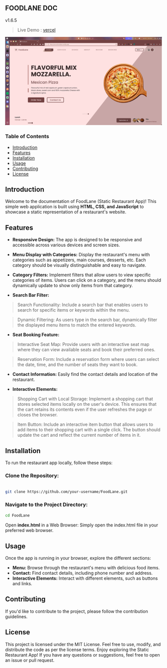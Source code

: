 ## FOODLANE DOC
v1.6.5

> Live Demo : [vercel](https://food-lane-puce.vercel.app/)

![preview](./public/src/demobt.gif)  


### Table of Contents

- [Introduction](#Introduction)
- [Features](#Features)
- [Installation](#Installation)
- [Usage](#Usage)
- [Contributing](#Contributing)
- [License](#License)
## Introduction

Welcome to the documentation of FoodLane (Static Restaurant App)! This simple web application is built using **HTML, CSS, and JavaScript** to showcase a static representation of a restaurant's website.

## Features

- **Responsive Design:** The app is designed to be responsive and accessible across various devices and screen sizes.

- **Menu Display with Categories:** Display the restaurant's menu with categories such as appetizers, main courses, desserts, etc. Each category should be visually distinguishable and easy to navigate.

- **Category Filters:** Implement filters that allow users to view specific categories of items. Users can click on a category, and the menu should dynamically update to show only items from that category.

- **Search Bar Filter:**

> Search Functionality: Include a search bar that enables users to search for specific items or keywords within the menu.

> Dynamic Filtering: As users type in the search bar, dynamically filter the displayed menu items to match the entered keywords.

- **Seat Booking Feature:**

> Interactive Seat Map: Provide users with an interactive seat map where they can view available seats and book their preferred ones.

> Reservation Form: Include a reservation form where users can select the date, time, and the number of seats they want to book.

- **Contact Information:** Easily find the contact details and location of the restaurant.

- **Interactive Elements:**

> Shopping Cart with Local Storage: Implement a shopping cart that stores selected items locally on the user's device. This ensures that the cart retains its contents even if the user refreshes the page or closes the browser.

> Item Button: Include an interactive item button that allows users to add items to their shopping cart with a single click. The button should update the cart and reflect the current number of items in it.





## Installation

To run the restaurant app locally, follow these steps:
### Clone the Repository:
```bash

git clone https://github.com/your-username/FoodLane.git
```
### Navigate to the Project Directory:
```bash
cd FoodLane
```

Open **index.html** in a Web Browser:
Simply open the index.html file in your preferred web browser.

## Usage 

Once the app is running in your browser, explore the different sections:

- **Menu:** Browse through the restaurant's menu with delicious food items.
- **Contact:** Find contact details, including phone number and address.
- **Interactive Elements:** Interact with different elements, such as buttons and links.

## Contributing

If you'd like to contribute to the project, please follow the contribution guidelines.

## License

This project is licensed under the MIT License. Feel free to use, modify, and distribute the code as per the license terms.
Enjoy exploring the Static Restaurant App! If you have any questions or suggestions, feel free to open an issue or pull request.